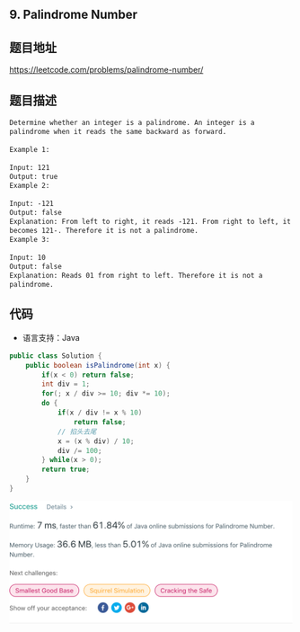 ## 9. Palindrome Number

## 题目地址
https://leetcode.com/problems/palindrome-number/

## 题目描述
```
Determine whether an integer is a palindrome. An integer is a palindrome when it reads the same backward as forward.

Example 1:

Input: 121
Output: true
Example 2:

Input: -121
Output: false
Explanation: From left to right, it reads -121. From right to left, it becomes 121-. Therefore it is not a palindrome.
Example 3:

Input: 10
Output: false
Explanation: Reads 01 from right to left. Therefore it is not a palindrome.
```


## 代码
* 语言支持：Java

```java
public class Solution {
    public boolean isPalindrome(int x) {
        if(x < 0) return false;
        int div = 1;
        for(; x / div >= 10; div *= 10);
        do {
            if(x / div != x % 10)
                return false;
            // 掐头去尾
            x = (x % div) / 10;
            div /= 100;
        } while(x > 0);
        return true;
    }
}
```
![](../../static-file/problems/leetcode.com_problems_palindrome-number_submissions_.png)